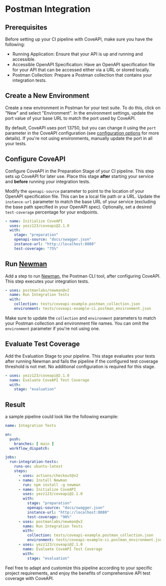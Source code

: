 # Postman Integration

## Prerequisites

Before setting up your CI pipeline with CoveAPI, make sure you have the following:

- Running Application: Ensure that your API is up and running and accessible.
- Accessible OpenAPI Specification: Have an OpenAPI specification file for your API that can be accessed either via a URL or stored locally.
- Postman Collection: Prepare a Postman collection that contains your integration tests.

## Create a New Environment

Create a new environment in Postman for your test suite. To do this, click on "New" and select "Environment". In the environment settings, update the port value of your base URL to match the port used by CoveAPI.

By default, CoveAPI uses port 13750, but you can change it using the `port` parameter in the CoveAPI configuration (see [configuration options](./configuration.md) for more details). If you're not using environments, manually update the port in all your tests.

## Configure CoveAPI

Configure CoveAPI in the Preparation Stage of your CI pipeline. This step sets up CoveAPI for later use. Place this stage **after** starting your service and **before** running your integration tests.

Modify the `openapi-source` parameter to point to the location of your OpenAPI specification file. This can be a local file path or a URL. Update the `instance-url` parameter to match the base URL of your service (excluding the base path specified in your OpenAPI spec). Optionally, set a desired `test-coverage` percentage for your endpoints.

```yaml
- name: Initialize CoveAPI
  uses: yezz123/coveapi@2.1.0
  with:
    stage: "preparation"
    openapi-source: "docs/swagger.json"
    instance-url: "http://localhost:8080"
    test-coverage: "75%"
```

## Run [Newman](https://github.com/postmanlabs/newman)

Add a step to run [Newman](https://github.com/postmanlabs/newman), the Postman CLI tool, after configuring CoveAPI. This step executes your integration tests.

```yaml
- uses: postmanlabs/newman@v2
  name: Run Integration Tests
  with:
    collection: tests/coveapi-example.postman_collection.json
    environment: tests/coveapi-example-ci.postman_environment.json
```

Make sure to update the `collection` and `environment` parameters to match your Postman collection and environment file names. You can omit the `environment` parameter if you're not using one.

## Evaluate Test Coverage

Add the Evaluation Stage to your pipeline. This stage evaluates your tests after running Newman and fails the pipeline if the configured test coverage threshold is not met. No additional configuration is required for this stage.

```yaml
- uses: yezz123/coveapi@2.1.0
  name: Evaluate CoveAPI Test Coverage
  with:
    stage: "evaluation"
```

## Result

a sample pipeline could look like the following example:

```yaml
name: Integration Tests

on:
  push:
    branches: [ main ]
  workflow_dispatch:

jobs:
  run-integration-tests:
    runs-on: ubuntu-latest
    steps:
      - uses: actions/checkout@v2
      - name: Install Newman
        run: npm install -g newman
      - name: Initialize CoveAPI
        uses: yezz123/coveapi@2.1.0
        with:
          stage: "preparation"
          openapi-source: "docs/swagger.json"
          instance-url: "http://localhost:8080"
          test-coverage: "90%"
      - uses: postmanlabs/newman@v2
        name: Run Integration Tests
        with:
          collection: tests/coveapi-example.postman_collection.json
          environment: tests/coveapi-example-ci.postman_environment.json
      - uses: yezz123/coveapi@2.1.0
        name: Evaluate CoveAPI Test Coverage
        with:
          stage: "evaluation"
```

Feel free to adapt and customize this pipeline according to your specific project requirements, and enjoy the benefits of comprehensive API test coverage with CoveAPI.
